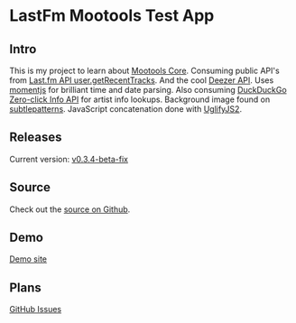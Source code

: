 LastFm Mootools Test App
========================

Intro
-----
This is my project to learn about [Mootools Core](http://mootools.net/docs/core).
Consuming public API's from [Last.fm API user.getRecentTracks](http://www.last.fm/api/show/user.getRecentTracks).
And the cool [Deezer API](http://developers.deezer.com/api/).
Uses [momentjs](http://momentjs.com/) for brilliant time and date parsing.
Also consuming [DuckDuckGo Zero-click Info API](https://www.mashape.com/duckduckgo/duckduckgo-zero-click-info#!documentation) for artist info lookups.
Background image found on [subtlepatterns](http://subtlepatterns.com/tag/dark/).
JavaScript concatenation done with [UglifyJS2](https://github.com/mishoo/UglifyJS2).

Releases
--------

Current version: [v0.3.4-beta-fix](https://github.com/johanbove/LastFmMootoolsTestsite/releases/tag/v0.3.4-beta-fix)

Source
------
Check out the [source on Github](https://github.com/johanbove/LastFmMootoolsTestsite).

Demo
----
[Demo site](http://scrobbled.johanbove.info/)

Plans
-----
[GitHub Issues](https://github.com/johanbove/LastFmMootoolsTestsite/issues)
